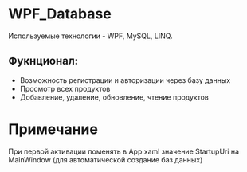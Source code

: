 # WPF_Database
Используемые технологии - WPF, MySQL, LINQ.
## Фукнционал:
- Возможность регистрации и авторизации через базу данных
- Просмотр всех продуктов
- Добавление, удаление, обновление, чтение продуктов
# Примечание
При первой активации поменять в App.xaml значение StartupUri на MainWindow (для автоматической создание баз данных) 
